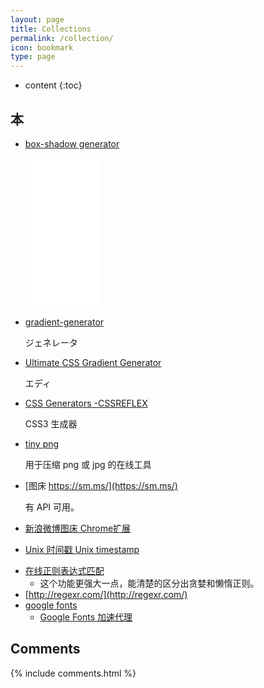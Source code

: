 ```yaml
---
layout: page
title: Collections
permalink: /collection/
icon: bookmark
type: page
---
```


* content
{:toc}

## 本

* [box-shadow generator](http://www.cssmatic.com/box-shadow)

    <iframe style="width:120px;height:240px;" marginwidth="0" marginheight="0" scrolling="no" frameborder="0" src="//rcm-fe.amazon-adsystem.com/e/cm?lt1=_blank&bc1=000000&IS2=1&bg1=FFFFFF&fc1=000000&lc1=0000FF&t=tamachika0c-22&language=en_US&o=9&p=8&l=as4&m=amazon&f=ifr&ref=as_ss_li_til&asins=4334043682&linkId=18f93e2c30412a1b7a441d2853c18499"></iframe>

* [gradient-generator](http://www.cssmatic.com/gradient-generator)

   ジェネレータ

* [Ultimate CSS Gradient Generator](http://www.colorzilla.com/gradient-editor/)

    エディ

* [CSS Generators -CSSREFLEX](http://www.cssreflex.com/css-generators/)

    CSS3 生成器

- [tiny png](https://tinypng.com/)

    用于压缩 png 或 jpg 的在线工具

* [图床 https://sm.ms/](https://sm.ms/)

    有 API 可用。

* [新浪微博图床 Chrome扩展](https://github.com/Suxiaogang/WeiboPicBed)

* [Unix 时间戳 Unix timestamp](http://tool.chinaz.com/Tools/unixtime.aspx)

- [在线正则表达式匹配](https://regex101.com/)
    - 这个功能更强大一点，能清楚的区分出贪婪和懒惰正则。
- [http://regexr.com/](http://regexr.com/)
- [google fonts](https://fonts.google.com/)
  - [Google Fonts 加速代理](https://fengmk2.com/blog/2016/google-fonts-mirror)



## Comments

{% include comments.html %}
